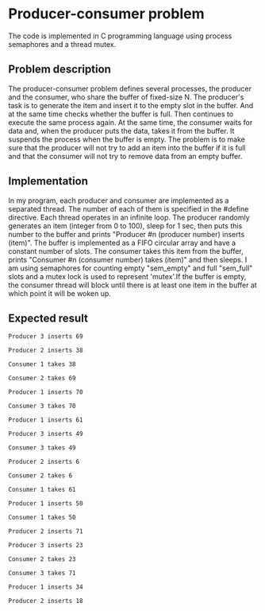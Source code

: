 # Producer-consumer problem
The code is implemented in C programming language using process semaphores and a thread mutex.

## Problem description
The producer-consumer problem defines several processes, the producer and the consumer, who share the buffer of fixed-size N. The producer's task is to generate the item and insert it to the empty slot in the buffer. And at the same time checks whether the buffer is full. Then continues to execute the same process again. At the same time, the consumer waits for data and, when the producer puts the data, takes it from the buffer. It suspends the process when the buffer is empty. The problem is to make sure that the producer will not try to add an item into the buffer if it is full and that the consumer will not try to remove data from an empty buffer.

## Implementation
In my program, each producer and consumer are implemented as a separated thread. The number of each of them is specified in the #define directive. Each thread operates in an infinite loop.
The producer randomly generates an item (integer from 0 to 100), sleep for 1 sec, then puts this number to the buffer and prints "Producer #n (producer number) inserts (item)". 
The buffer is implemented as a FIFO circular array and have a constant number of slots. 
The consumer takes this item from the buffer, prints "Consumer #n (consumer number) takes (item)" and then sleeps. I am using semaphores for counting empty "sem_empty" and full "sem_full" slots and a mutex lock is used to represent 'mutex'.If the buffer is empty, the consumer thread will block until there is at least one item in the buffer at which point it will be woken up.

## Expected result
```
Producer 3 inserts 69

Producer 2 inserts 38

Consumer 1 takes 38

Consumer 2 takes 69

Producer 1 inserts 70

Consumer 3 takes 70

Producer 1 inserts 61

Producer 3 inserts 49

Consumer 3 takes 49

Producer 2 inserts 6

Consumer 2 takes 6

Consumer 1 takes 61

Producer 1 inserts 50

Consumer 1 takes 50

Producer 2 inserts 71

Producer 3 inserts 23

Consumer 2 takes 23

Consumer 3 takes 71

Producer 1 inserts 34

Producer 2 inserts 18

```
